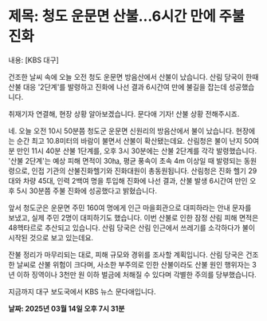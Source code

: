 # **제목: 청도 운문면 산불…6시간 만에 주불 진화**

  내용: [KBS 대구] 

건조한 날씨 속에 오늘 오전 청도 운문면 방음산에서 산불이 났습니다. 산림 당국이 한때 산불 대응 '2단계'를 발령하고 진화에 나선 결과 6시간여 만에 불길을 잡는데 성공했습니다.

취재기자 연결해, 현장 상황 알아보겠습니다. 문다애 기자! 산불 상황 전해주시죠. 

네. 오늘 오전 10시 50분쯤 청도군 운문면 신원리의 방음산에서 불이 났습니다. 현장에는 순간 최고 10.8미터의 바람이 불면서 산불이 확산됐는데요. 산림청은 불이 난지 50여 분 만인 11시 40분 산불 1단계를, 오후 3시 30분에는 산불 2단계를 각각 발령했습니다. '산불 2단계'는 예상 피해 면적이 30㏊, 평균 풍속이 초속 4m 이상일 때 발령되는 동원령으로, 인접 기관의 산불진화헬기와 진화대원이 총동원됩니다. 산림청은 진화 헬기 29대와 차량 45대, 인력 2백여 명을 투입해 진화에 나선 결과, 산불 발생 6시간여 만인 오후 5시 30분쯤 주불 진화에 성공했다고 밝혔습니다. 

앞서 청도군은 운문면 주민 160여 명에게 인근 마을회관으로 대피하라는 안내 문자를 보냈고, 실제 주민 2명이 대피하기도 했습니다. 이번 산불로 인한 잠정 산림 피해 면적은 48헥타르로 추산되고 있습니다. 산림 당국은 산림 인근에서 쓰레기를 소각하다가 불이 시작된 것으로 보고 있는데요. 

잔불 정리가 마무리되는 대로, 피해 규모와 경위를 조사할 계획입니다. 산림 당국은 건조한 날씨로 산불 위험이 크다며, 사소한 부주의로 인한 산불이라도 산불 원인 행위자는 3년 이하 징역이나 3천만 원 이하 벌금에 처해질 수 있다며 각별한 주의를 당부했습니다.

지금까지 대구 보도국에서 KBS 뉴스 문다애입니다.

  **날짜: 2025년 03월 14일 오후 7시 31분**